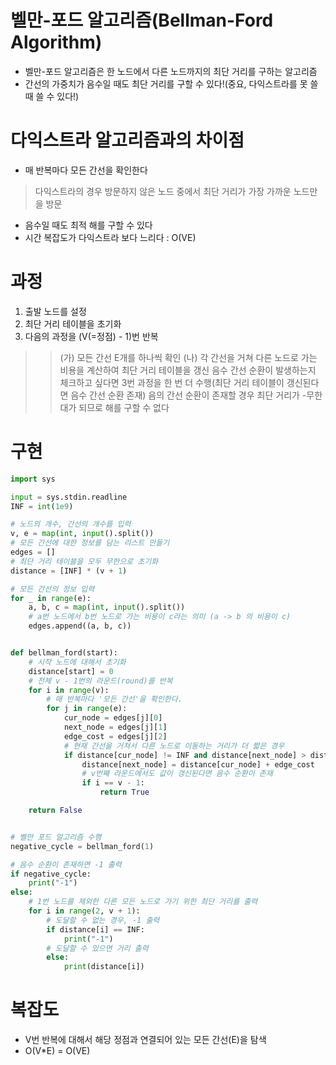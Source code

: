 # 벨만-포드 알고리즘(Bellman-Ford Algorithm)
- 벨만-포드 알고리즘은 한 노드에서 다른 노드까지의 최단 거리를 구하는 알고리즘
- 간선의 가중치가 음수일 때도 최단 거리를 구할 수 있다!(중요, 다익스트라를 못 쓸때 쓸 수 있다!)

# 다익스트라 알고리즘과의 차이점
- 매 반복마다 모든 간선을 확인한다
> 다익스트라의 경우 방문하지 않은 노드 중에서 최단 거리가 가장 가까운 노드만을 방문
- 음수일 때도 최적 해를 구할 수 있다
- 시간 복잡도가 다익스트라 보다 느리다 : O(VE)

# 과정
1. 출발 노드를 설정
2. 최단 거리 테이블을 초기화
3. 다음의 과정을 (V(=정점) - 1)번 반복
>> (가) 모든 간선 E개를 하나씩 확인
>> (나) 각 간선을 거쳐 다른 노드로 가는 비용을 계산하여 최단 거리 테이블을 갱신
>> 음수 간선 순환이 발생하는지 체크하고 싶다면 3번 과정을 한 번 더 수행(최단 거리 테이블이 갱신된다면 음수 간선 순환 존재)
>> 음의 간선 순환이 존재할 경우 최단 거리가 -무한대가 되므로 해를 구할 수 없다

# 구현
```python
import sys

input = sys.stdin.readline
INF = int(1e9)

# 노드의 개수, 간선의 개수를 입력
v, e = map(int, input().split())
# 모든 간선에 대한 정보를 담는 리스트 만들기
edges = []
# 최단 거리 테이블을 모두 무한으로 초기화
distance = [INF] * (v + 1)

# 모든 간선의 정보 입력
for _ in range(e):
    a, b, c = map(int, input().split())
    # a번 노드에서 b번 노드로 가는 비용이 c라는 의미 (a -> b 의 비용이 c)
    edges.append((a, b, c))


def bellman_ford(start):
    # 시작 노드에 대해서 초기화
    distance[start] = 0
    # 전체 v - 1번의 라운드(round)를 반복
    for i in range(v):
        # 매 반복마다 '모든 간선'을 확인한다.
        for j in range(e):
            cur_node = edges[j][0]
            next_node = edges[j][1]
            edge_cost = edges[j][2]
            # 현재 간선을 거쳐서 다른 노드로 이동하는 거리가 더 짧은 경우
            if distance[cur_node] != INF and distance[next_node] > distance[cur_node] + edge_cost:
                distance[next_node] = distance[cur_node] + edge_cost
                # v번째 라운드에서도 값이 갱신된다면 음수 순환이 존재
                if i == v - 1:
                    return True

    return False


# 벨만 포드 알고리즘 수행
negative_cycle = bellman_ford(1)

# 음수 순환이 존재하면 -1 출력
if negative_cycle:
    print("-1")
else:
    # 1번 노드를 제외한 다른 모든 노드로 가기 위한 최단 거리를 출력
    for i in range(2, v + 1):
        # 도달할 수 없는 경우, -1 출력
        if distance[i] == INF:
            print("-1")
        # 도달할 수 있으면 거리 출력
        else:
            print(distance[i])
```

# 복잡도
- V번 반복에 대해서 해당 정점과 연결되어 있는 모든 간선(E)을 탐색
- O(V*E) = O(VE)